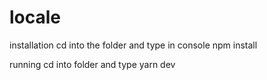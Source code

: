 # locale
installation
cd into the folder and type in console
npm install

running
cd into folder and type yarn dev
